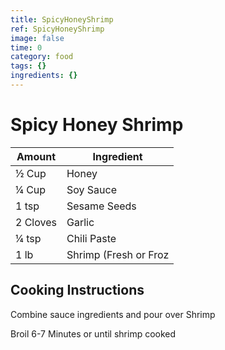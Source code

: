 ```yaml
---
title: SpicyHoneyShrimp
ref: SpicyHoneyShrimp
image: false
time: 0
category: food
tags: {}
ingredients: {}
---
```

# Spicy Honey Shrimp  
  
|Amount|Ingredient|  
|----|----|  
½ Cup | Honey  
¼ Cup | Soy Sauce  
1 tsp | Sesame Seeds  
2 Cloves | Garlic  
¼ tsp | Chili Paste  
1 lb | Shrimp (Fresh or Froz | en)  
  
## Cooking Instructions  
Combine sauce ingredients and pour over Shrimp  
  
Broil 6-7 Minutes or until shrimp cooked  
  